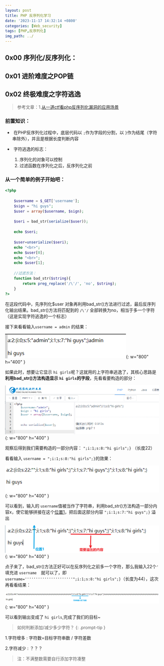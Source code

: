```yaml
---
layout: post
title: PHP 反序列化学习
date: '2023-11-17 14:32:14 +0800'
categories: [Web_security]
tags: [PHP,反序列化]
img_path: ../
---
```

## 0x00 序列化/反序列化：

## 0x01 进阶难度之POP链

## 0x02 终极难度之字符逃逸

> 参考文章：1.[从一道ctf看php反序列化漏洞的应用场景](https://www.cnblogs.com/litlife/p/11690918.html)

### 前置知识：
- ​     在PHP反序列化过程中，底层代码以 `;`作为字段的分割，以 `}`作为结尾（字符串除外），并且是根据长度判断内容

- ​     字符逃逸的标志： 

  1. 序列化的对象可以控制  
  2. 过滤函数在序列化之后，反序列化之前 

### 从一个简单的例子开始吧：

```php
<?php

	$username = $_GET['username'];
	$sign = "hi guys";
	$user = array($username, $sign);

	$seri = bad_str(serialize($user));

	echo $seri;

	$user=unserialize($seri);
    echo "<br>";
	echo $user[0];
	echo "<br>";
	echo $user[1];

	//过滤方法：
	function bad_str($string){
		return preg_replace('/\'/', 'no', $string);
	}
?>
```

在这段代码中，先序列化$user 对象再利用bad_str()方法进行过滤，最后反序列化输出结果。bad_str()方法将匹配到的 `/\'/` 全部转换为no，相当于多一个字符（这是实现字符逃逸的一个标志）

接下来看看输入`username = admin` 的结果：

![image-20231116144454178](../images/PHP-反序列化.assets/image-20231116144454178.png){: w="800" h="400" }

如果此时，想要让它显示 `hi girls`呢？这就用的上字符串逃逸了，其核心思路是 **利用bad_str()方法构造显示 `hi girls`的字段**，先看看要构造的部分：

![image-20231116155727268](../images/PHP-反序列化.assets/image-20231116155727268.png){: w="800" h="400" }

观察后得到我们需要构造的一部分内容： `";i:1;s:8:"hi girls";}` （长度22）

看看输入 `username = ";i:1;s:8:"hi girls";}`的效果：

![image-20231116161701372](../images/PHP-反序列化.assets/image-20231116161701372.png){: w="800" h="400" }

可以看到，输入的 ` username `值被当作了字符串，利用bad_str()方法构造一部分内容x，使它能够拼接在这个<u>位置1</u>，把后面这部分内容 `";i:1;s:7:"hi guys";}` 溢出

![image-20231116162730151](../images/PHP-反序列化.assets/image-20231116162730151.png){: w="800" h="400" }

点子来了，bad_str()方法正好可以在反序列化之前多一个字符，那么我输入22个` ' `  填充进 `username  `就可以了，即`username=''''''''''''''''''''''";i:1;s:8:"hi girls";}`（长度为44），这次再看看结果：

![image-20231116163815050](../images/PHP-反序列化.assets/image-20231116163815050.png){: w="800" h="400" }

可以看到输出变成了 `hi girls`,完成了我们的目标~


> 如何判断添加/减少多少字符？
{: .prompt-tip }

1.字符增多 
: 字符数=目标字符串数 / 字符差数

2.字符减少 
: ？？？

<blockquote alt="danger"><p>注：不满整数需要自行添加字符凑整</p></blockquote>


